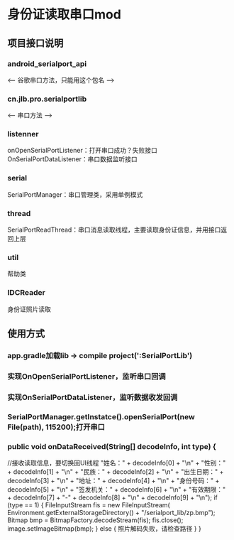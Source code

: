 # 身份证读取串口mod

## 项目接口说明

### android_serialport_api
<-- 谷歌串口方法，只能用这个包名 -->

### cn.jlb.pro.serialportlib
<-- 串口方法 -->

### listenner
onOpenSerialPortListener：打开串口成功？失败接口
OnSerialPortDataListener：串口数据监听接口

### serial
SerialPortManager：串口管理类，采用单例模式

### thread
SerialPortReadThread：串口消息读取线程，主要读取身份证信息，并用接口返回上层

### util
帮助类

### IDCReader
身份证照片读取

## 使用方式

### app.gradle加载lib  ->  compile project(':SerialPortLib')
### 实现OnOpenSerialPortListener，监听串口回调
### 实现OnSerialPortDataListener，监听数据收发回调
### SerialPortManager.getInstatce().openSerialPort(new File(path), 115200);打开串口
### public void onDataReceived(String[] decodeInfo, int type) {
//接收读取信息，要切换回UI线程
"姓名：" + decodeInfo[0] + "\n" + "性别："
							+ decodeInfo[1] + "\n" + "民族：" + decodeInfo[2]
							+ "\n" + "出生日期：" + decodeInfo[3] + "\n" + "地址："
							+ decodeInfo[4] + "\n" + "身份号码：" + decodeInfo[5]
							+ "\n" + "签发机关：" + decodeInfo[6] + "\n" + "有效期限："
							+ decodeInfo[7] + "-" + decodeInfo[8] + "\n"
							+ decodeInfo[9] + "\n");
					if (type == 1) {
						FileInputStream fis = new FileInputStream(
								Environment.getExternalStorageDirectory()
										+ "/serialport_lib/zp.bmp");
						Bitmap bmp = BitmapFactory.decodeStream(fis);
						fis.close();
						image.setImageBitmap(bmp);
					} else {
						照片解码失败，请检查路径
					}
} 
